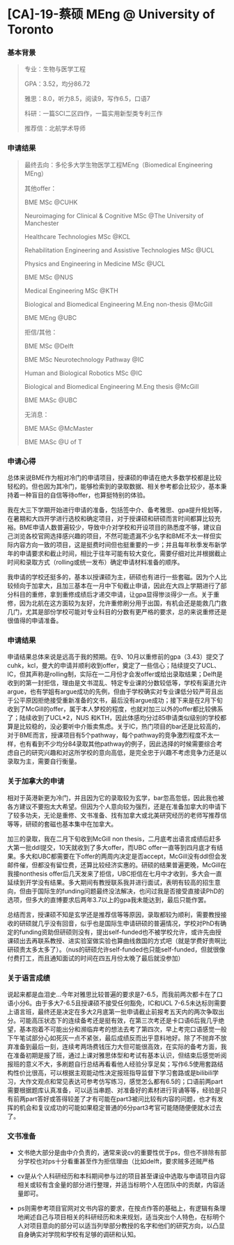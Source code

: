 # [CA]-19-蔡硕 MEng @ University of Toronto

### 

### 基本背景

> 专业：生物与医学工程
>
> GPA：3.52，均分86.72
>
> 雅思：8.0，听力8.5，阅读9，写作6.5，口语7
>
> 科研：一篇SCI二区四作，一篇实用新型类专利三作
>
> 推荐信：北航学术导师

### 申请结果

> 最终去向：多伦多大学生物医学工程MEng（Biomedical Engineering MEng）
>
>  
>
> 其他offer：
>
> BME MSc @CUHK
>
> Neuroimaging for Clinical & Cognitive MSc @The University of Manchester 
>
> Healthcare Technologies MSc @KCL
>
> Rehabilitation Engineering and Assistive Technologies MSc @UCL
>
> Physics and Engineering in Medicine MSc @UCL
>
> BME MSc @NUS
>
> Medical Engineering MSc @KTH
>
> Biological and Biomedical Engineering M.Eng non-thesis @McGill
>
> BME MEng @UBC
>
>  
>
> 拒信/其他：
>
> BME MSc @Delft
>
> BME MSc Neurotechnology Pathway @IC
>
> Human and Biological Robotics MSc @IC
>
> Biological and Biomedical Engineering M.Eng thesis @McGill
>
> BME MASc @UBC
>
> 无消息：
>
> BME MASc @McMaster
>
> BME MASc @U of T



### 申请心得

总体来说BME作为相对冷门的申请项目，授课硕的申请在绝大多数学校都是比较轻松的。但也因为其冷门，能够检索到的录取数据、相关参考都会比较少，基本秉持着一种盲目的自信等待offer，也算挺特别的体验。

我在大三下学期开始进行申请的准备，包括签中介、备考雅思、gpa提升规划等，在暑期和大四开学进行选校和确定项目，对于授课硕和研硕而言时间都算比较充裕。BME申请人数普遍较少，导致中介对学校和开设项目的熟悉度不够，建议自己浏览各校官网选择感兴趣的项目，不然可能遗漏不少名字和BME不太一样但实际内容方向一致的项目，这是挺费时间但也挺重要的一步；并且每年秋季发布新学年的申请要求和截止时间，相比于往年可能有较大变化，需要仔细对比并根据截止时间和录取方式（rolling或统一发布）确定申请材料准备的顺序。

我申请的学校还挺多的，基本以授课硕为主，研硕也有进行一些套磁。因为个人比较倾向于加拿大，且加三基本在一月中下旬截止申请，因此在大四上学期进行了部分科目的重修，拿到重修成绩后才递交申请，让gpa显得惨淡得少一点。关于重修，因为北航在这方面较为友好，允许重修刷分用于出国，有机会还是能救几门救几门，尤其是部份学校可能对专业科目的分数有更严格的要求，总的来说重修还是很值得的申请准备。



### 申请结果

申请结果总体来说是远高于我的预期。在9、10月以重修前的gpa（3.43）提交了cuhk，kcl，曼大的申请并顺利收到offer，奠定了一些信心；陆续提交了UCL、IC，但其声称是rolling制，实际在一二月份才会发offer或给出录取结果；Delft是收到的第一封拒信，理由是文书混乱、特定专业课的分数较低等，学校有渠道允许argue，也有学姐有argue成功的先例，但由于学校确实对专业课低分较严苛且出于公平原因拒绝接受重新准备的文书，最后没有argue成功；接下来是在2月下旬收到了McGill的offer，属于本人梦校的程度，也就对加三以外的offer都比较佛系了；陆续收到了UCL*2，NUS 和KTH，因此体感均分过85申请类似级别的学校都算是比较稳的，没必要听中介贩卖焦虑。关于IC，热门项目的bar还是比较高的，对于BME而言，授课项目有5个pathway，每个pathway的竞争激烈程度不太一样，也有看到不少均分84录取其他pathway的例子，因此选择的时候需要综合考虑自己的研究兴趣和对这所学校的意向高低，是完全忠于兴趣不考虑竞争力还是以录取为主，需要自行衡量。



### 关于加拿大的申请

相对于英港新更为冷门，并且因为它的录取较为玄学，bar忽高忽低，因此我也被各方建议不要抱太大希望。但因为个人意向较为强烈，还是在准备加拿大的申请下了较多功夫，无论是重修、文书准备、找有加拿大或北美研究经历的老师写推荐信等等，研硕的套磁也基本集中在加拿大。

加三的录取，我在二月下旬收到McGill non thesis，二月底考出语言成绩后赶多大第一批ddl提交，10天就收到了多大offer，而UBC offer一直等到四月底才有结果。多大和UBC都需要在下offer的两周内决定是否accept，McGill没有ddl但会发邮件催，但都没有留位费，还算比较经济实惠的。研硕的结果普遍更晚，McGill在我接nonthesis offer后几天发来了拒信，UBC拒信在七月中才收到，多大会一直延续到开学没有结果。多大期间有教授联系我并进行面试，表明有较高的招生意向，但由于国际生的funding问题最终没法解决，也问过我是否接受直接读PhD的选项，但多大的直博要求后两年3.7以上的gpa我未能达到，最后只能作罢。

总结而言，授课硕不知是玄学还是推荐信等等原因，录取都较为顺利，需要教授接收的研硕就几乎没有回音，似乎也是国际生申请研硕的普遍情况，学校对PhD有确定的funding资助但研硕则没有，提出self-funded也不被学校允许，或许先由授课硕出去再联系教授、进实验室做实验也算曲线救国的方式吧（就是学费好贵啊比研硕贵太多太多了）。（nus的研硕允许self-funded也只能self-funded，但就很像付费打工，而且通知面试的时间在四五月份太晚了最后就没参加）



### 关于语言成绩

说起来都是血泪史…今年对雅思比较普遍的要求是7-6.5，而我前两次都卡在了口语小分6。由于多大7-6.5且授课硕不接受任何豁免，IC和UCL 7-6.5未达标则需要上语言班，最终还是决定在多大2月底第一批申请截止前报考五天内的两次争取出分。可能高压状态下的连续备考还是挺有效，在第三次考还是卡口语6后我几乎绝望，基本抱着不可能出分和濒临弃考的想法去考了第四次，早上考完口语感觉一般下午笔试部分心如死灰一点不紧张，最后成绩反而出乎意料地好。除了不抛弃不放弃准备到最后一刻，连续考两场费钱压力大但可能很高效，在实际的备考方面，我在准备初期是报了班，通过上课对雅思体型和考试有基本认识，但结束后感觉听阅报班的意义不大，多刷题自行总结再看看他人经验分享足矣；写作6.5使用套路结构性价比很高，可以根据主观能动性决定报班指导监督下学习套路或是bilibili学习，大作文观点和常见表达可参考仿写练习，感觉怎么都有6.5的；口语前两part需要根据题库认真准备，可以适当串题、对准备好的素材进行背诵等等，经验是只有前两part答好或答得较差了才有可能在part3被问比较有内容的问题，也才有发挥的机会和复议成功的可能如果稳定普通的6分part3考官可能随随便便就水过去了。



### 文书准备

- 文书绝大部分是由中介负责的，通常来说cv的重要性优于ps，但也不排除有部分学校也对ps十分看重甚至作为拒信理由（比如delft，要求贼多还贼严格

- cv是从个人科研经历和本科期间参与过的项目甚至课设中选取与申请项目内容相关或较有含金量的部分进行整理，并适当标明个人在团队中的贡献，内容适量即可。

- ps则需参考项目官网对文书内容的要求，在按点作答的基础上，有逻辑有条理地阐述自己与项目相关的科研经历和未来规划，适当突出个人特色，在标明个人对项目意向的部分可以适当列举部分教授的名字和他们的研究方向，以凸显自身确实对学院和学校有足够的调研和认知。
